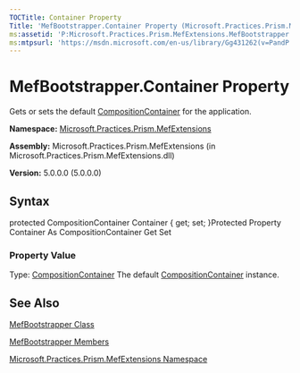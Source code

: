 ```yaml
---
TOCTitle: Container Property
Title: 'MefBootstrapper.Container Property (Microsoft.Practices.Prism.MefExtensions)'
ms:assetid: 'P:Microsoft.Practices.Prism.MefExtensions.MefBootstrapper.Container'
ms:mtpsurl: 'https://msdn.microsoft.com/en-us/library/Gg431262(v=PandP.50)'
---
```



# MefBootstrapper.Container Property

Gets or sets the default [CompositionContainer](http://msdn.microsoft.com/en-us/library/dd833553) for the application.

**Namespace:** [Microsoft.Practices.Prism.MefExtensions](https://msdn.microsoft.com/library/microsoft.practices.prism.mefextensions)
**Assembly:** Microsoft.Practices.Prism.MefExtensions (in Microsoft.Practices.Prism.MefExtensions.dll)

**Version:** 5.0.0.0 (5.0.0.0)

## Syntax

protected CompositionContainer Container { get; set; }Protected Property Container As CompositionContainer Get Set
### Property Value

Type: [CompositionContainer](http://msdn.microsoft.com/en-us/library/dd833553)
The default [CompositionContainer](http://msdn.microsoft.com/en-us/library/dd833553) instance.

## See Also

[MefBootstrapper Class](https://msdn.microsoft.com/library/microsoft.practices.prism.mefextensions.mefbootstrapper)

[MefBootstrapper Members](https://msdn.microsoft.com/allmembers.t:microsoft.practices.prism.mefextensions.mefbootstrapper)

[Microsoft.Practices.Prism.MefExtensions Namespace](https://msdn.microsoft.com/library/microsoft.practices.prism.mefextensions)
